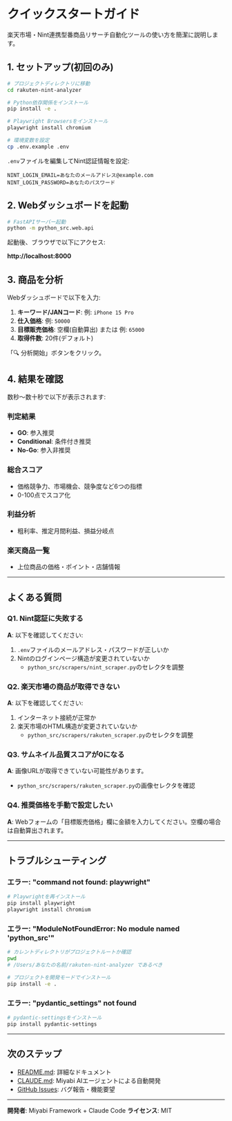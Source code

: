# クイックスタートガイド

楽天市場・Nint連携型番商品リサーチ自動化ツールの使い方を簡潔に説明します。

## 1. セットアップ(初回のみ)

```bash
# プロジェクトディレクトリに移動
cd rakuten-nint-analyzer

# Python依存関係をインストール
pip install -e .

# Playwright Browsersをインストール
playwright install chromium

# 環境変数を設定
cp .env.example .env
```

`.env`ファイルを編集してNint認証情報を設定:

```env
NINT_LOGIN_EMAIL=あなたのメールアドレス@example.com
NINT_LOGIN_PASSWORD=あなたのパスワード
```

## 2. Webダッシュボードを起動

```bash
# FastAPIサーバー起動
python -m python_src.web.api
```

起動後、ブラウザで以下にアクセス:

**http://localhost:8000**

## 3. 商品を分析

Webダッシュボードで以下を入力:

1. **キーワード/JANコード**: 例: `iPhone 15 Pro`
2. **仕入価格**: 例: `50000`
3. **目標販売価格**: 空欄(自動算出) または 例: `65000`
4. **取得件数**: 20件(デフォルト)

「🔍 分析開始」ボタンをクリック。

## 4. 結果を確認

数秒〜数十秒で以下が表示されます:

### 判定結果
- **GO**: 参入推奨
- **Conditional**: 条件付き推奨
- **No-Go**: 参入非推奨

### 総合スコア
- 価格競争力、市場機会、競争度など6つの指標
- 0-100点でスコア化

### 利益分析
- 粗利率、推定月間利益、損益分岐点

### 楽天商品一覧
- 上位商品の価格・ポイント・店舗情報

---

## よくある質問

### Q1. Nint認証に失敗する

**A**: 以下を確認してください:
1. `.env`ファイルのメールアドレス・パスワードが正しいか
2. Nintのログインページ構造が変更されていないか
   - `python_src/scrapers/nint_scraper.py`のセレクタを調整

### Q2. 楽天市場の商品が取得できない

**A**: 以下を確認してください:
1. インターネット接続が正常か
2. 楽天市場のHTML構造が変更されていないか
   - `python_src/scrapers/rakuten_scraper.py`のセレクタを調整

### Q3. サムネイル品質スコアが0になる

**A**: 画像URLが取得できていない可能性があります。
- `python_src/scrapers/rakuten_scraper.py`の画像セレクタを確認

### Q4. 推奨価格を手動で設定したい

**A**: Webフォームの「目標販売価格」欄に金額を入力してください。空欄の場合は自動算出されます。

---

## トラブルシューティング

### エラー: "command not found: playwright"

```bash
# Playwrightを再インストール
pip install playwright
playwright install chromium
```

### エラー: "ModuleNotFoundError: No module named 'python_src'"

```bash
# カレントディレクトリがプロジェクトルートか確認
pwd
# /Users/あなたの名前/rakuten-nint-analyzer であるべき

# プロジェクトを開発モードでインストール
pip install -e .
```

### エラー: "pydantic_settings" not found

```bash
# pydantic-settingsをインストール
pip install pydantic-settings
```

---

## 次のステップ

- [README.md](README.md): 詳細なドキュメント
- [CLAUDE.md](CLAUDE.md): Miyabi AIエージェントによる自動開発
- [GitHub Issues](https://github.com/pokko001/rakuten-nint-analyzer/issues): バグ報告・機能要望

---

**開発者**: Miyabi Framework + Claude Code
**ライセンス**: MIT
